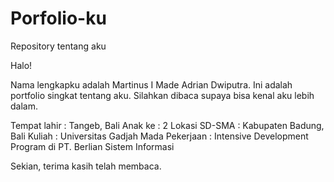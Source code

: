 # Porfolio-ku
Repository tentang aku

Halo!

Nama lengkapku adalah Martinus I Made Adrian Dwiputra. Ini adalah portfolio singkat tentang aku. Silahkan dibaca supaya bisa kenal aku lebih dalam.

Tempat lahir  : Tangeb, Bali
Anak ke       : 2
Lokasi SD-SMA : Kabupaten Badung, Bali
Kuliah        : Universitas Gadjah Mada
Pekerjaan     : Intensive Development Program di PT. Berlian Sistem Informasi

Sekian, terima kasih telah membaca. 
